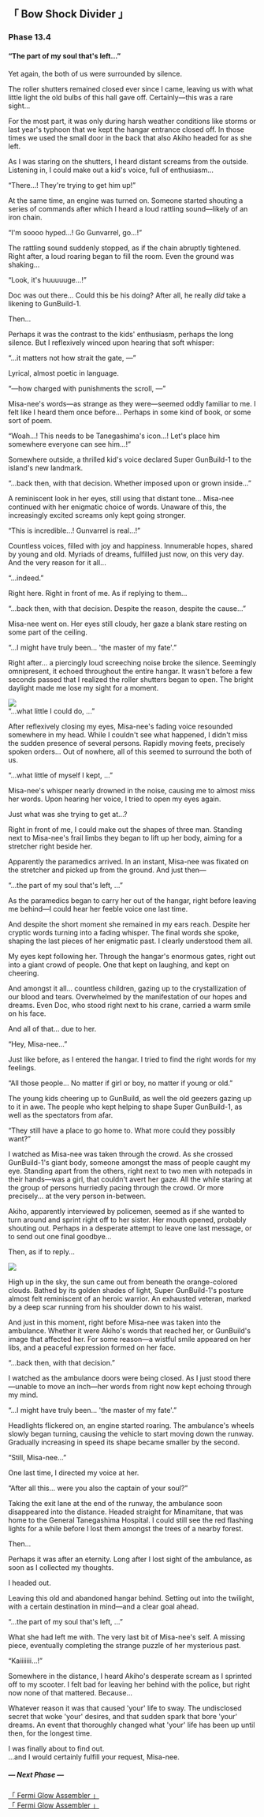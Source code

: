 <link rel="stylesheet" href="libs/fontawesome/css/fontawesome.min.css">
<link rel="stylesheet" href="libs/st-action-panel/st-action-panel.css">

<link rel="stylesheet" href="Phase 13.fonts.roboto.css">
<link rel="stylesheet" href="Phase 13.fonts.opensans.css">
<link rel="stylesheet" href="Phase 13.fonts.sourcesanspro.css">
<link rel="stylesheet" href="Phase 13.fonts.notosans.css">
<link rel="stylesheet" href="Phase 13.fonts.berenis.css">
<link rel="stylesheet" href="Phase 13.fonts.futura.css">
<link rel="stylesheet" href="Phase 13.styles.story.general.css">
<link rel="stylesheet" href="Phase 13.styles.story.css">
<link rel="stylesheet" href="Phase 13.styles.twipo.css">
<link rel="stylesheet" href="Phase 13.styles.headers.css">
<link rel="stylesheet" href="Phase 13.styles.text.css">
<link rel="stylesheet" href="Phase 13.styles.actionpanel.css">
<link rel="stylesheet" href="Phase 13.styles.responsive.css">

<div id="actionpanel"></div>

<div class="story-text">

<div class="story-chapter-fadein story-chapter-fade"></div>
<div class="story-chapter-phase"></div>
<div class="story-chapter">

## 「 Bow Shock Divider 」
### Phase 13.4
#### “The part of my soul that's left...”

<div class="story-chapter-text">

Yet again, the both of us were surrounded by silence.

The roller shutters remained closed ever since I came, leaving us with what little light the old bulbs of this hall gave off. Certainly—this was a rare sight...

For the most part, it was only during harsh weather conditions like storms or last year's typhoon that we kept the hangar entrance closed off. In those times we used the small door in the back that also Akiho headed for as she left.

As I was staring on the shutters, I heard distant screams from the outside. Listening in, I could make out a kid's voice, full of enthusiasm...

<div class="text-quoted">“There...! They're trying to get him up!”</div>

At the same time, an engine was turned on. Someone started shouting a series of commands after which I heard a loud rattling sound—likely of an iron chain.

<div class="text-quoted">“I'm soooo hyped...! Go Gunvarrel, go...!”</div>

The rattling sound suddenly stopped, as if the chain abruptly tightened. Right after, a loud roaring began to fill the room. Even the ground was shaking...

<div class="text-quoted">“Look, it's huuuuuge...!”</div>

Doc was out there... Could this be his doing? After all, he really *did* take a likening to GunBuild-1.

Then...

Perhaps it was the contrast to the kids' enthusiasm, perhaps the long silence. But I reflexively winced upon hearing that soft whisper:

<div class="text-quoted">“...it matters not how strait the gate, —”</div>

Lyrical, almost poetic in language.

<div class="text-quoted">“—how charged with punishments the scroll, —”</div>

Misa-nee's words—as strange as they were—seemed oddly familiar to me. I felt like I heard them once before... Perhaps in some kind of book, or some sort of poem.

<div class="text-quoted">“Woah...! This needs to be Tanegashima's icon...! Let's place him somewhere everyone can see him...!”</div>

Somewhere outside, a thrilled kid's voice declared Super GunBuild-1 to the island's new landmark.

<div class="text-quoted">“...back then, with that decision. Whether imposed upon or grown inside...”</div>

A reminiscent look in her eyes, still using that distant tone... Misa-nee continued with her enigmatic choice of words. Unaware of this, the increasingly excited screams only kept going stronger.

<div class="text-quoted">“This is incredible...! Gunvarrel is real...!”</div>

Countless voices, filled with joy and happiness. Innumerable hopes, shared by young and old. Myriads of dreams, fulfilled just now, on this very day. And the very reason for it all...

<div class="text-quoted">“...indeed.”</div>

Right here. Right in front of me. As if replying to them...

<div class="text-quoted">“...back then, with that decision. Despite the reason, despite the cause...”</div>

Misa-nee went on. Her eyes still cloudy, her gaze a blank stare resting on some part of the ceiling.

<div class="text-quoted">“...I might have truly been... 'the master of my fate'.”</div>

Right after... a piercingly loud screeching noise broke the silence. Seemingly omnipresent, it echoed throughout the entire hangar. It wasn't before a few seconds passed that I realized the roller shutters began to open. The bright daylight made me lose my sight for a moment.

<div class="story-image"><img src="images/hangar.png"></div>

<div class="text-quoted">“...what little I could do, ...”</div>

After reflexively closing my eyes, Misa-nee's fading voice resounded somewhere in my head. While I couldn't see what happened, I didn't miss the sudden presence of several persons. Rapidly moving feets, precisely spoken orders... Out of nowhere, all of this seemed to surround the both of us.

<div class="text-quoted">“...what little of myself I kept, ...”</div>

Misa-nee's whisper nearly drowned in the noise, causing me to almost miss her words. Upon hearing her voice, I tried to open my eyes again.

<div class="text-italic">Just what was she trying to get at...?</div>

Right in front of me, I could make out the shapes of three man. Standing next to Misa-nee's frail limbs they began to lift up her body, aiming for a stretcher right beside her. 

Apparently the paramedics arrived. In an instant, Misa-nee was fixated on the stretcher and picked up from the ground. And just then—

<div class="text-quoted">“...the part of my soul that's left, ...”</div>

As the paramedics began to carry her out of the hangar, right before leaving me behind—I could hear her feeble voice one last time.

And despite the short moment she remained in my ears reach. Despite her cryptic words turning into a fading whisper. The final words she spoke, shaping the last pieces of her enigmatic past. I clearly understood them all.

My eyes kept following her. Through the hangar's enormous gates, right out into a giant crowd of people. One that kept on laughing, and kept on cheering.

And amongst it all... countless children, gazing up to the crystallization of our blood and tears. Overwhelmed by the manifestation of our hopes and dreams. Even Doc, who stood right next to his crane, carried a warm smile on his face.

And all of that... due to her.

<div class="text-quoted">“Hey, Misa-nee...”</div>

Just like before, as I entered the hangar. I tried to find the right words for my feelings.

<div class="text-quoted">“All those people... No matter if girl or boy, no matter if young or old.”</div>

The young kids cheering up to GunBuild, as well the old geezers gazing up to it in awe. The people who kept helping to shape Super GunBuild-1, as well as the spectators from afar.

<div class="text-quoted">“They still have a place to go home to. What more could they possibly want?”</div>

I watched as Misa-nee was taken through the crowd. As she crossed GunBuild-1's giant body, someone amongst the mass of people caught my eye. Standing apart from the others, right next to two men with notepads in their hands—was a girl, that couldn't avert her gaze. All the while staring at the group of persons hurriedly pacing through the crowd. Or more precisely... at the very person in-between.

Akiho, apparently interviewed by policemen, seemed as if she wanted to turn around and sprint right off to her sister. Her mouth opened, probably shouting out. Perhaps in a desperate attempt to leave one last message, or to send out one final goodbye...

Then, as if to reply... 

<div class="story-image story-image-small"><img src="images/RN22_355e.PNG"></div>

High up in the sky, the sun came out from beneath the orange-colored clouds. Bathed by its golden shades of light, Super GunBuild-1's posture almost felt reminiscent of an heroic warrior. An exhausted veteran, marked by a deep scar running from his shoulder down to his waist.

And just in this moment, right before Misa-nee was taken into the ambulance. Whether it were Akiho's words that reached her, or GunBuild's image that affected her. For some reason—a wistful smile appeared on her libs, and a peaceful expression formed on her face.

<div class="text-italic-quoted">“...back then, with that decision.”</div>

I watched as the ambulance doors were being closed. As I just stood there—unable to move an inch—her words from right now kept echoing through my mind.

<div class="text-italic-quoted">“...I might have truly been... 'the master of my fate'.”</div>

Headlights flickered on, an engine started roaring. The ambulance's wheels slowly began turning, causing the vehicle to start moving down the runway. Gradually increasing in speed its shape became smaller by the second.

<div class="text-quoted">“Still, Misa-nee...”</div>

One last time, I directed my voice at her.

<div class="text-quoted">“After all this... were you also the captain of your soul?”</div>

Taking the exit lane at the end of the runway, the ambulance soon disappeared into the distance. Headed straight for Minamitane, that was home to the General Tanegashima Hospital. I could still see the red flashing lights for a while before I lost them amongst the trees of a nearby forest.

Then...

Perhaps it was after an eternity. Long after I lost sight of the ambulance, as soon as I collected my thoughts.

I headed out.

Leaving this old and abandoned hangar behind. Setting out into the twilight, with a certain destination in mind—and a clear goal ahead.

<div class="text-italic-quoted">“...the part of my soul that's left, ...”</div>

What she had left me with. The very last bit of Misa-nee's self. A missing piece, eventually completing the strange puzzle of her mysterious past.

<div class="text-quoted">“Kaiiiiiii...!”</div>

Somewhere in the distance, I heard Akiho's desperate scream as I sprinted off to my scooter. I felt bad for leaving her behind with the police, but right now none of that mattered. Because...

Whatever reason it was that caused 'your' life to sway. The undisclosed secret that woke 'your' desires, and that sudden spark that bore 'your' dreams. An event that thoroughly changed what 'your' life has been up until then, for the longest time.

<div class="text-italic-bold">I was finally about to find out.<br>
...and I would certainly fulfill your request, Misa-nee.</div>

</div>
</div>

<div class="story-chapter-fadeout story-chapter-fade"></div>

##### — Next Phase —
<div class="h5"><a href="Phase 13.5.html">「 Fermi Glow Assembler 」</a></div>
<div class="h5-white"><a href="Phase 13.5.html">「 Fermi Glow Assembler 」</a></div>

</div>

<script src="libs/popper.js"></script>
<script src="libs/tippy.js"></script>
<script src="libs/jquery.js"></script>
<script src="libs/st-action-panel/st-action-panel.js"></script>

<script src="Phase 13.scripts.glossary.js"></script>
<script src="Phase 13.scripts.actionpanel.js"></script>
<script src="Phase 13.scripts.zoom.js"></script>